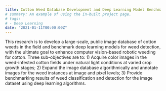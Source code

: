 ```yaml
---
title: Cotton Weed Database Development and Deep Learning Model Benchmarking ($30,000 for 2021, funded by Cotton Inc., Cary, NC)
# summary: An example of using the in-built project page.
# tags:
# - Deep Learning
date: "2021-01-11T00:00:00Z"
---
```

This research is to develop a large-scale, public image database of cotton weeds in the field and benchmark deep learning models for weed detection, with the ultimate goal to enhance computer vision-based robotic weeding for cotton. Three sub-objectives are to: 1) Acquire color images in the weed-infested cotton fields under natural light conditions at varied crop growth stages; 2) Expand the image database algorithmically and annotate images for the weed instances at image and pixel levels; 3) Provide benchmarking results of weed classification and detection for the image dataset using deep learning algorithms. 
